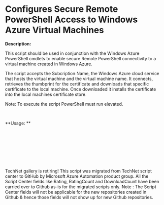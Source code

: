 ﻿Configures Secure Remote PowerShell Access to Windows Azure Virtual Machines
============================================================================

            

**Description:**


This script should be used in conjunction with the Windows Azure PowerShell cmdlets to enable secure Remote PowerShell connectivity to a virtual machine created in Windows Azure.


The script accepts the Subcription Name, the Windows Azure cloud service that hosts the virtual machine and the virtual machine name. It connects, retrieves the thumbprint for the certificate and downloads that specific certificate to the local machine.
 Once downloaded it installs the certificate into the local machines certificate store.


Note: To execute the script PowerShell must run elevated.


 


**Usage: **


 


 

 

 


        
    
TechNet gallery is retiring! This script was migrated from TechNet script center to GitHub by Microsoft Azure Automation product group. All the Script Center fields like Rating, RatingCount and DownloadCount have been carried over to Github as-is for the migrated scripts only. Note : The Script Center fields will not be applicable for the new repositories created in Github & hence those fields will not show up for new Github repositories.
